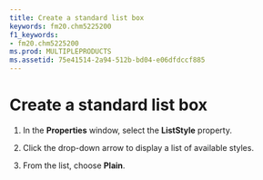 ```yaml
---
title: Create a standard list box
keywords: fm20.chm5225200
f1_keywords:
- fm20.chm5225200
ms.prod: MULTIPLEPRODUCTS
ms.assetid: 75e41514-2a94-512b-bd04-e06dfdccf885
---
```



# Create a standard list box




1. In the  **Properties** window, select the **ListStyle** property.
    
2. Click the drop-down arrow to display a list of available styles.
    
3. From the list, choose  **Plain**.
    




